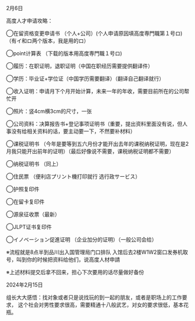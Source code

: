 2月6日

高度人才申请攻略：

◯在留资格变更申请书 （个人+公司）(个人申请原因填高度専門職第１号ロ)（有イ和ロ两个版本，我是用的ロ）

◯point计算表  （下载的版本用高度専門職１号ロ)

◯履历：在职证明，退职证明（中国在职经历需要提供翻译件）

◯学历：毕业证+学位证（中国学历需要翻译）（翻译自己翻译就行）

◯收入证明：申请月下个月开始计算，未来一年的年收，需要目前所在的公司帮忙开

◯照片：竖4cm横3cm的尺寸，一张

◯公司资料：决算报告书+登记事项证明书（重要，提出资料里面没有说，但人事没有给相关资料的话，要主动要一下，不然要补材料）

◯课税证明书 （今年是要等到五六月份才能开出去年的课税纳税证明，现在是2月我只能开出前年的证明）（最后好像说不需要，课税纳税证明都不需要）

◯纳税证明书 （同上）

◯住民票 （便利店プリント機打印就行 选行政サービス）

◯护照复印件 

◯在留卡复印件

◯源泉征收票（最新）

◯JLPT证书复印件

◯イノベーション促進证明 （企业加分的证明）（一般公司会给）

※流程就是8点半到品川出入国管理局门口排队 入馆后去2楼W1W2窗口发券机取号，叫到你的时候把资料给他们，说高度人材申請

※上述材料提交后拿不回来，担心下次要用的话尽量做好备份



2024年2月15日

组长大大感悟：找对象或者只是说找玩的到一起的朋友，或者是职场上的工作要求， 这个社会对男性要求很高，需要精通十八般武艺，对女的要求很低，基本花瓶。



